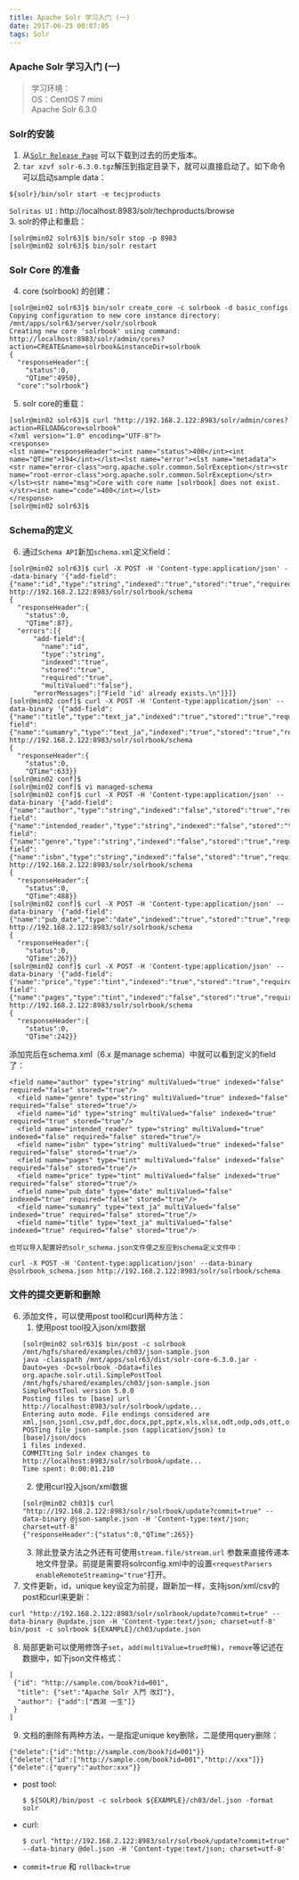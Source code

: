 ```yaml
---
title: Apache Solr 学习入门 (一)
date: 2017-06-25 00:07:05
tags: Solr
---
```

### Apache Solr 学习入门 (一)
>学习环境：  
OS：CentOS 7 mini  
Apache Solr 6.3.0

### Solr的安装  
1. 从[`Solr Release Page`](https://archive.apache.org/dist/lucene/solr/) 可以下载到过去的历史版本。
2. `tar xzvf solr-6.3.0.tgz`解压到指定目录下，就可以直接启动了。如下命令可以启动sample data：  
```
${solr}/bin/solr start -e tecjproducts
```
`Solritas UI` : http://localhost:8983/solr/techproducts/browse  
3. solr的停止和重启：  
```
[solr@min02 solr63]$ bin/solr stop -p 8983  
[solr@min02 solr63]$ bin/solr restart
```

### Solr Core 的准备
4. core (solrbook) 的创建：  
```
[solr@min02 solr63]$ bin/solr create_core -c solrbook -d basic_configs
Copying configuration to new core instance directory:
/mnt/apps/solr63/server/solr/solrbook
Creating new core 'solrbook' using command:
http://localhost:8983/solr/admin/cores?action=CREATE&name=solrbook&instanceDir=solrbook
{
  "responseHeader":{
    "status":0,
    "QTime":4950},
  "core":"solrbook"}
```
5. solr core的重载：  
```
[solr@min02 solr63]$ curl "http://192.168.2.122:8983/solr/admin/cores?action=RELOAD&core=solrbook"
<?xml version="1.0" encoding="UTF-8"?>
<response>
<lst name="responseHeader"><int name="status">400</int><int name="QTime">194</int></lst><lst name="error"><lst name="metadata"><str name="error-class">org.apache.solr.common.SolrException</str><str name="root-error-class">org.apache.solr.common.SolrException</str></lst><str name="msg">Core with core name [solrbook] does not exist.</str><int name="code">400</int></lst>
</response>
[solr@min02 solr63]$ 
```

### Schema的定义
6. 通过`Schema API`新加`schema.xml`定义field：  
```
[solr@min02 solr63]$ curl -X POST -H 'Content-type:application/json' --data-binary '{"add-field":{"name":"id","type":"string","indexed":"true","stored":"true","required":"true","multiValued":"false"}}' http://192.168.2.122:8983/solr/solrbook/schema
{
  "responseHeader":{
    "status":0,
    "QTime":87},
  "errors":[{
      "add-field":{
        "name":"id",
        "type":"string",
        "indexed":"true",
        "stored":"true",
        "required":"true",
        "multiValued":"false"},
      "errorMessages":["Field 'id' already exists.\n"]}]}
[solr@min02 conf]$ curl -X POST -H 'Content-type:application/json' --data-binary '{"add-field":{"name":"title","type":"text_ja","indexed":"true","stored":"true","required":"false","multiValued":"false"},"add-field":{"name":"sumamry","type":"text_ja","indexed":"true","stored":"true","required":"false","multiValued":"false"}}' http://192.168.2.122:8983/solr/solrbook/schema
{
  "responseHeader":{
    "status":0,
    "QTime":633}}
[solr@min02 conf]$ 
[solr@min02 conf]$ vi managed-schema 
[solr@min02 conf]$ curl -X POST -H 'Content-type:application/json' --data-binary '{"add-field":{"name":"author","type":"string","indexed":"false","stored":"true","required":"false","multiValued":"true"},"add-field":{"name":"intended_reader","type":"string","indexed":"false","stored":"true","required":"false","multiValued":"true"},"add-field":{"name":"genre","type":"string","indexed":"false","stored":"true","required":"false","multiValued":"true"},"add-field":{"name":"isbn","type":"string","indexed":"false","stored":"true","required":"false","multiValued":"true"}}' http://192.168.2.122:8983/solr/solrbook/schema
{
  "responseHeader":{
    "status":0,
    "QTime":488}}
[solr@min02 conf]$ curl -X POST -H 'Content-type:application/json' --data-binary '{"add-field":{"name":"pub_date","type":"date","indexed":"true","stored":"true","required":"false","multiValued":"false"}}' http://192.168.2.122:8983/solr/solrbook/schema
{
  "responseHeader":{
    "status":0,
    "QTime":267}}
[solr@min02 conf]$ curl -X POST -H 'Content-type:application/json' --data-binary '{"add-field":{"name":"price","type":"tint","indexed":"true","stored":"true","required":"false","multiValued":"false"},"add-field":{"name":"pages","type":"tint","indexed":"false","stored":"true","required":"false","multiValued":"false"}}' http://192.168.2.122:8983/solr/solrbook/schema
{
  "responseHeader":{
    "status":0,
    "QTime":242}}
```
添加完后在schema.xml（6.x 是manage schema）中就可以看到定义的field了：  
```
<field name="author" type="string" multiValued="true" indexed="false" required="false" stored="true"/>
  <field name="genre" type="string" multiValued="true" indexed="false" required="false" stored="true"/>
  <field name="id" type="string" multiValued="false" indexed="true" required="true" stored="true"/>
  <field name="intended_reader" type="string" multiValued="true" indexed="false" required="false" stored="true"/>
  <field name="isbn" type="string" multiValued="true" indexed="false" required="false" stored="true"/>
  <field name="pages" type="tint" multiValued="false" indexed="false" required="false" stored="true"/>
  <field name="price" type="tint" multiValued="false" indexed="true" required="false" stored="true"/>
  <field name="pub_date" type="date" multiValued="false" indexed="true" required="false" stored="true"/>
  <field name="sumamry" type="text_ja" multiValued="false" indexed="true" required="false" stored="true"/>
  <field name="title" type="text_ja" multiValued="false" indexed="true" required="false" stored="true"/>
```
    也可以导入配置好的solr_schema.json文件使之反应到schema定义文件中：  
```
curl -X POST -H 'Content-type:application/json' --data-binary @solrbook_schema.json http://192.168.2.122:8983/solr/solrbook/schema
```

### 文件的提交更新和删除
6. 添加文件，可以使用post tool和curl两种方法：  
    1. 使用post tool投入json/xml数据
    ```
    [solr@min02 solr63]$ bin/post -c solrbook /mnt/hgfs/shared/examples/ch03/json-sample.json 
    java -classpath /mnt/apps/solr63/dist/solr-core-6.3.0.jar -Dauto=yes -Dc=solrbook -Ddata=files org.apache.solr.util.SimplePostTool /mnt/hgfs/shared/examples/ch03/json-sample.json
    SimplePostTool version 5.0.0
    Posting files to [base] url http://localhost:8983/solr/solrbook/update...
    Entering auto mode. File endings considered are xml,json,jsonl,csv,pdf,doc,docx,ppt,pptx,xls,xlsx,odt,odp,ods,ott,otp,ots,rtf,htm,html,txt,log
    POSTing file json-sample.json (application/json) to [base]/json/docs
    1 files indexed.
    COMMITting Solr index changes to http://localhost:8983/solr/solrbook/update...
    Time spent: 0:00:01.210
    ```
    2. 使用curl投入json/xml数据
    ```
    [solr@min02 ch03]$ curl "http://192.168.2.122:8983/solr/solrbook/update?commit=true" --data-binary @json-sample.json -H 'Content-type:text/json; charset=utf-8'
    {"responseHeader":{"status":0,"QTime":265}}

    ```
    3. 除此登录方法之外还有可使用`stream.file/stream.url` 参数来直接传递本地文件登录。前提是需要将solrconfig.xml中的设置`<requestParsers enableRemoteStreaming="true"`打开。  
7. 文件更新，id，unique key设定为前提，跟新加一样，支持json/xml/csv的post和curl来更新：  
```
curl "http://192.168.2.122:8983/solr/solrbook/update?commit=true" --data-binary @update.json -H 'Content-type:text/json; charset=utf-8'
bin/post -c solrbook ${EXAMPLE}/ch03/update.json
```
8. 局部更新可以使用修饰子`set`，`add(multiValue=true时候)`，`remove`等记述在数据中，如下json文件格式：  
```
[
 {"id": "http://sample.com/book?id=001",
  "title": {"set":"Apache Solr 入門 改訂"},
  "author": {"add":["西潟 一生"]}
 }
]
```
9. 文档的删除有两种方法，一是指定unique key删除，二是使用query删除：  
```
{"delete":{"id":"http://sample.com/book?id=001"}}
{"delete":{"id":["http://sample.com/book?id=001","http://xxx"]}}
{"delete":{"query":"author:xxx"}}
```
- post tool:
    ```
    $ ${SOLR}/bin/post -c solrbook ${EXAMPLE}/ch03/del.json -format solr
    ```
- curl:
    ```
    $ curl "http://192.168.2.122:8983/solr/solrbook/update?commit=true" --data-binary @del.json -H 'Content-type:text/json; charset=utf-8'
    ```
- `commit=true` 和 `rollback=true`
